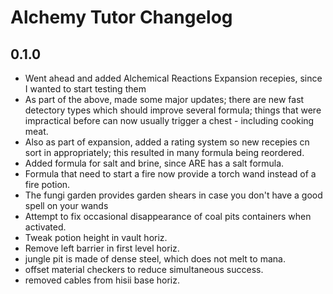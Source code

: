 # Alchemy Tutor Changelog

## 0.1.0

- Went ahead and added Alchemical Reactions Expansion recepies, since I wanted to start testing them
- As part of the above, made some major updates; there are new fast detectory types which should improve several formula; things that were impractical before can now usually trigger a chest - including cooking meat.
- Also as part of expansion, added a rating system so new recepies cn sort in appropriately; this resulted in many formula being reordered.
- Added formula for salt and brine, since ARE has a salt formula.
- Formula that need to start a fire now provide a torch wand instead of a fire potion.
- The fungi garden provides garden shears in case you don't have a good spell on your wands
- Attempt to fix occasional disappearance of coal pits containers when activated.
- Tweak potion height in vault horiz.
- Remove left barrier in first level horiz.
- jungle pit is made of dense steel, which does not melt to mana.
- offset material checkers to reduce simultaneous success.
- removed cables from hisii base horiz.
